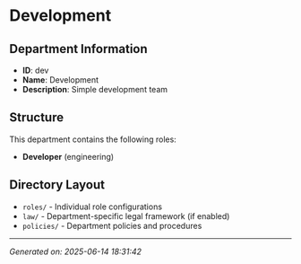 # Development

## Department Information
- **ID**: dev
- **Name**: Development
- **Description**: Simple development team

## Structure
This department contains the following roles:

- **Developer** (engineering)

## Directory Layout
- `roles/` - Individual role configurations
- `law/` - Department-specific legal framework (if enabled)
- `policies/` - Department policies and procedures

---
*Generated on: 2025-06-14 18:31:42*
